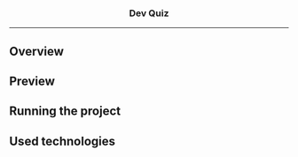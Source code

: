<p align="center">
  <h3 align="center">Dev Quiz</h3>
</p>

---

## Overview

## Preview

## Running the project

## Used technologies